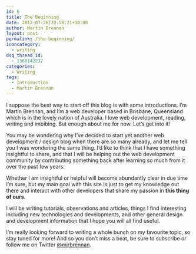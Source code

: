 ```yaml
---
id: 6
title: The Beginning
date: 2012-07-26T22:58:21+10:00
author: Martin Brennan
layout: post
permalink: /the-beginning/
iconcategory:
  - writing
dsq_thread_id:
  - 1368142237
categories:
  - Writing
tags:
  - Introduction
  - Martin Brennan
---
```

I suppose the best way to start off this blog is with some introductions. I’m Martin Brennan, and I’m a web developer based in Brisbane, Queensland which is in the lovely nation of Australia. I love web development, reading, writing and imbibing. But enough about me for now. Let’s get into it!

<!--more-->

You may be wondering why I’ve decided to start yet another web development / design blog when there are so many already, and let me tell you I was wondering the same thing. I’d like to think that I have something insightful to share, and that I will be helping out the web development community by contributing something back after learning so much from it over the past few years.

Whether I am insightful or helpful will become abundantly clear in due time I’m sure, but my main goal with this site is just to get my knowledge out there and interact with other developers that share my passion in **this thing of ours**.

I will be writing tutorials, observations and articles, things I find interesting including new technologies and developments, and other general design and development information that I hope you will all find useful.

I’m really looking forward to writing a whole bunch on my favourite topic, so stay tuned for more! And so you don’t miss a beat, be sure to subscribe or follow me on Twitter [@mjrbrennan](http://www.twitter.com/mjrbrennan).
